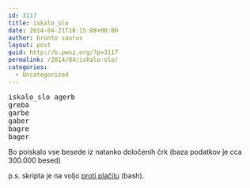 ```yaml
---
id: 3117
title: iskalo_slo
date: 2014-04-21T18:15:08+00:00
author: bronto saurus
layout: post
guid: http://b.pwnz.org/?p=3117
permalink: /2014/04/iskalo-slo/
categories:
  - Uncategorized
---
```

<pre>iskalo_slo agerb
greba
garbe
gaber
bagre
bager</pre>

Bo poiskalo vse besede iz natanko določenih črk (baza podatkov je cca 300.000 besed)

p.s. skripta je na voljo [proti plačilu](/contact) (bash).